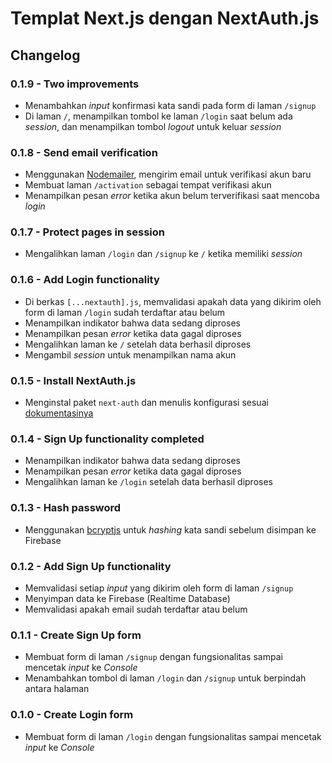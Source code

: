 # Templat Next.js dengan NextAuth.js

## Changelog

### 0.1.9 - Two improvements

- Menambahkan _input_ konfirmasi kata sandi pada form di laman `/signup`
- Di laman `/`, menampilkan tombol ke laman `/login` saat belum ada _session_, dan menampilkan tombol _logout_ untuk keluar _session_

### 0.1.8 - Send email verification

- Menggunakan [Nodemailer](https://nodemailer.com/about/), mengirim email untuk verifikasi akun baru
- Membuat laman `/activation` sebagai tempat verifikasi akun
- Menampilkan pesan _error_ ketika akun belum terverifikasi saat mencoba _login_

### 0.1.7 - Protect pages in session

- Mengalihkan laman `/login` dan `/signup` ke `/` ketika memiliki _session_

### 0.1.6 - Add Login functionality

- Di berkas `[...nextauth].js`, memvalidasi apakah data yang dikirim oleh form di laman `/login` sudah terdaftar atau belum
- Menampilkan indikator bahwa data sedang diproses
- Menampilkan pesan _error_ ketika data gagal diproses
- Mengalihkan laman ke `/` setelah data berhasil diproses
- Mengambil _session_ untuk menampilkan nama akun

### 0.1.5 - Install NextAuth.js

- Menginstal paket `next-auth` dan menulis konfigurasi sesuai [dokumentasinya](https://next-auth.js.org/getting-started/example)

### 0.1.4 - Sign Up functionality completed

- Menampilkan indikator bahwa data sedang diproses
- Menampilkan pesan _error_ ketika data gagal diproses
- Mengalihkan laman ke `/login` setelah data berhasil diproses

### 0.1.3 - Hash password

- Menggunakan [bcryptjs](https://www.npmjs.com/package/bcryptjs) untuk _hashing_ kata sandi sebelum disimpan ke Firebase

### 0.1.2 - Add Sign Up functionality

- Memvalidasi setiap _input_ yang dikirim oleh form di laman `/signup`
- Menyimpan data ke Firebase (Realtime Database)
- Memvalidasi apakah email sudah terdaftar atau belum

### 0.1.1 - Create Sign Up form

- Membuat form di laman `/signup` dengan fungsionalitas sampai mencetak _input_ ke _Console_
- Menambahkan tombol di laman `/login` dan `/signup` untuk berpindah antara halaman

### 0.1.0 - Create Login form

- Membuat form di laman `/login` dengan fungsionalitas sampai mencetak _input_ ke _Console_
